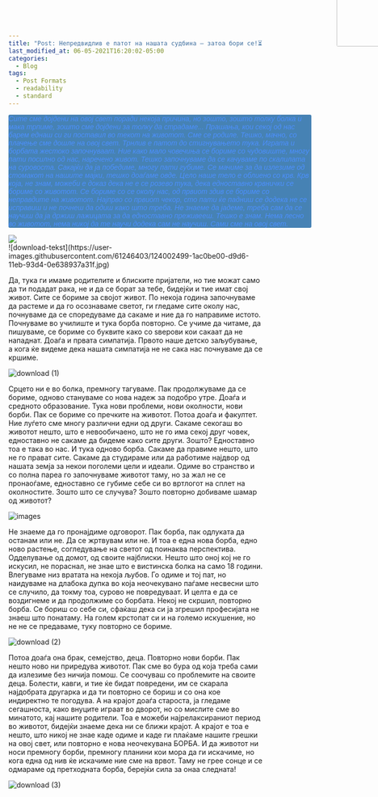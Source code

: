 ```yaml
---
title: "Post: Непредвидлив е патот на нашата судбина – затоа бори се!⏳"
last_modified_at: 06-05-2021T16:20:02-05:00
categories:
  - Blog
tags:
  - Post Formats
  - readability
  - standard
---
```



<!DOCTYPE html>
<html lang="en">
<head>
    <meta charset="UTF-8">
    <title>Title</title>
    <meta name="keywords" content="" />
    <meta name="description" content="" />
    <meta http-equiv="content-type" content="text/html; charset=utf-8" />
    <title>Uncovered by FCSE</title>
    <link href='https://fonts.googleapis.com/css?family=Oswald:400,300' rel='stylesheet' type='text/css' />
    <link href='https://fonts.googleapis.com/css?family=Abel%7CSatisfy' rel='stylesheet' type='text/css' />
</head>
<body>
       <p style="font-family: satisfy, Arial, serif; font-style: oblique;background-color: steelblue;color: #4D90FE; 
        border-radius: 3px; width: 600px">
Сите сме дојдени на овој свет поради некоја причина, но зошто, зошто толку болка и мака трпиме, зошто сме дојдени за толку да страдаме... Прашања, кои секој од нас барем еднаш си ги поставил во текот на животот.
Сме се родиле. Тешко, мачно, со плачење сме дошле на овој свет. Трнлив е патот до стигнувањето тука. Играта и борбата жестоко започнуваат. Ние како мало човечиња се бориме со чудовиште, многу пати посилно од нас, наречено живот. Тешко започнуваме да се качуваме по скалилата на суровоста. Сакајќи да ја победиме, многу пати губиме. Се  мачиме за да излезиме од стомакот на нашите мајки, тешко доаѓаме овде. Цело наше тело е облиено со крв. Крв која, не знам, можеби е доказ дека не е се розево тука, дека едноставно крвнички се бориме со животот. Се бориме со се околу нас, од првиот здив се бориме со неправдите на животот. Најпрво со првиот чекор, сто пати ќе падниш се додека не се исправиш и не почнеш да одиш како што треба. Не знаеме да јадеме, треба сам да се научиш да ја држиш лажицата за да едноставно преживееш. Тешко е знам. Нема лесно во животот, нема никој да те научи додека сам не научиш. Сами сме на овoј свет. 
  </p>
  <img src="https://user-images.githubusercontent.com/61246403/124002499-1ac0be00-d9d6-11eb-93d4-0e638937a31f.jpg" style="border-radius: 3px;margin-left: 650px;margin-top:-650px;" height="161px" width="287px">
  <img src="https://media.giphy.com/media/o9c3QvHJXjiI74BTmc/giphy.gif">
  <img src="https://user-images.githubusercontent.com/61246403/123479478-4a9c4a00-d601-11eb-9384-aeebd4da5d15.jpg" style="border-radius: 3px; margin-top:-550px; margin-left: 650px" height="161px" width="287px">
  </body>
  </html>
![download-tekst](https://user-images.githubusercontent.com/61246403/124002499-1ac0be00-d9d6-11eb-93d4-0e638937a31f.jpg)


Да, тука ги имаме родителите и блиските пријатели, но тие можат само да ти подадат рака, не и да се борат за тебе, бидејќи и тие имат свој живот. Сите се бориме за својот живот. По некоја година започнуваме да растеме и да го осознаваме светот, ги гледаме сите околу нас, почнуваме да се споредуваме да сакаме и ние да го направиме истото. Почнуваме во училиште и тука борба повторно. Се учиме да читаме, да пишуваме, се бориме со буквите како со ѕверови кои сакаат да не нападнат. Доаѓа и првата симпатија. Првото наше детско заљубување, а кога ќе видеме дека нашата симпатија не не сака нас почнуваме да се кршиме.

![download (1)](https://user-images.githubusercontent.com/61246403/123479561-6869af00-d601-11eb-8f99-9c2cf218c569.jpg)


Срцето ни е во болка, премногу тагуваме. Пак продолжуваме да се бориме, одново стануваме со нова надеж за подобро утре. Доаѓа и средното образование. Тука нови проблеми, нови околности, нови борби. Пак се бориме со пречките на животот. Потоа доаѓа и факултет. Ние луѓето сме многу различни едни од други. Сакаме секогаш во животот нешто, што е невообичаено, што не го има секој друг човек, едноставно не сакаме да бидеме како сите други. Зошто? Едноставно тоа е така во нас. И тука одново борба. Сакаме да правиме нешто, што не го прават сите. Сакаме да студираме или да работиме најдвор од нашата земја за некои поголеми цели и идеали. Одиме во странство и со полна пареа го започнуваме животот таму, но за жал не се пронаоѓаме, едноставно се губиме себе си во вртлогот на сплет на околностите. Зошто што се случува? Зошто повторно добиваме шамар од животот? 

![images](https://user-images.githubusercontent.com/61246403/123479478-4a9c4a00-d601-11eb-9384-aeebd4da5d15.jpg)

Не знаеме да го пронајдиме одговорот. Пак борба, пак одлуката да останам или не. Да се жртвувам или не. И тоа е една нова борба, едно ново растење, согледување на светот од поинаква перспектива. Одделување од домот, од своите најблиски. Нешто што оној кој не го искусил, не пораснал, не знае што е вистинска болка на само 18 години. Влегуваме низ вратата на некоја љубов. Го одиме и тој пат, но наидуваме на длабока дупка во која неочекувано паѓаме несвесни што се случило, да токму тоа, сурово не повредуваат. И целта е да се воздигнеме и да продолжиме со борбата. Некој не скршил, повторно борба. Се бориш со себе си, сфаќаш дека си ја згрешил професијата не знаеш што понатаму. На голем крстопат си и на големо искушение, но не не се предаваме, туку повторно се бориме.

![download (2)](https://user-images.githubusercontent.com/61246403/123479509-54be4880-d601-11eb-8432-e55c02c4323d.jpg)


 Потоа доаѓа она брак, семејство, деца. Повторно нови борби. Пак нешто ново ни приредува животот. Пак сме во бура од која треба сами да излезиме без ничија помош. Се соочуваш со проблемите на своите деца. Болести, кавги, и тие ќе бидат повредени, им се скарала најдобрата другарка и да ти повторно се бориш и со она кое индиректно те погодува. А на крајот доаѓа староста, ја гледаме сегашноста, како внуците играат во дворот, но со мислите сме во минатото, кај нашите родители. Тоа е можеби најрелаксираниот период во животот, бидејќи знаеме дека ни се ближи крајот. А крајот е тоа е нешто, што никој не знае каде одиме и каде ги плаќаме нашите грешки на овој свет, или повторно е нова неочекувана БОРБА.
И да животот ни носи премногу борби, премногу планини кои мора да ги искачиме, но кога една од нив ќе искачиме ние сме на врвот. Таму не грее сонце и се одмараме од претходната борба, берејќи сила за онаа следната!


![download (3)](https://user-images.githubusercontent.com/61246403/123479538-5e47b080-d601-11eb-926c-88afe55bac6a.jpg)
